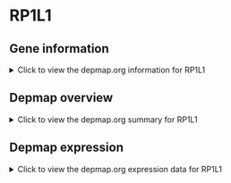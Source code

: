 <h1>RP1L1</h1>

<h2>Gene information</h2>
<details>
  <summary>Click to view the depmap.org information for RP1L1</summary>
  <iframe src="https://depmap.org/portal/gene/RP1L1?tab=about" style="border:none;width:100%;height:800px"></iframe>
</details>

<h2>Depmap overview</h2>
<details>
  <summary>Click to view the depmap.org summary for RP1L1</summary>
  <iframe src="https://depmap.org/portal/gene/RP1L1?tab=overview" style="border:none;width:100%;height:800px"></iframe>
</details>

<h2>Depmap expression</h2>
<details>
  <summary>Click to view the depmap.org expression data for RP1L1</summary>
  <iframe src="https://depmap.org/portal/gene/RP1L1?tab=characterization" style="border:none;width:100%;height:800px"></iframe>
</details>


<!--
<h2>Reactome Pathway diagram</h2>
<details>
  <summary>Click to view Reactome pathway for RP1L1</summary>
  PNAME
</details>
-->


